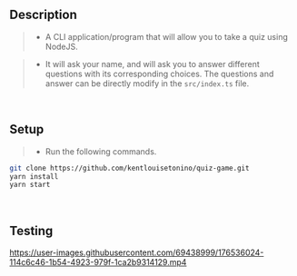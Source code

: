 ## Description

> - A CLI application/program that will allow you to take a quiz using NodeJS.

> - It will ask your name, and will ask you to answer different questions
    with its corresponding choices. The questions and answer can be
    directly modify in the `src/index.ts` file.

<br />

## Setup

> - Run the following commands.

```bash
git clone https://github.com/kentlouisetonino/quiz-game.git
yarn install
yarn start
```

<br />

## Testing

https://user-images.githubusercontent.com/69438999/176536024-114c6c46-1b54-4923-979f-1ca2b9314129.mp4

